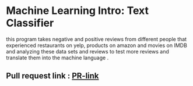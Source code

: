 # Machine Learning Intro: Text Classifier

this program takes negative and positive reviews from different people that experienced restaurants on yelp, products on amazon and movies on IMDB and analyzing these data sets and reviews to test more reviews and translate them into the machine language .

## Pull request link : [PR-link](https://github.com/Tasneemalabsi/text-classifier/pull/1)